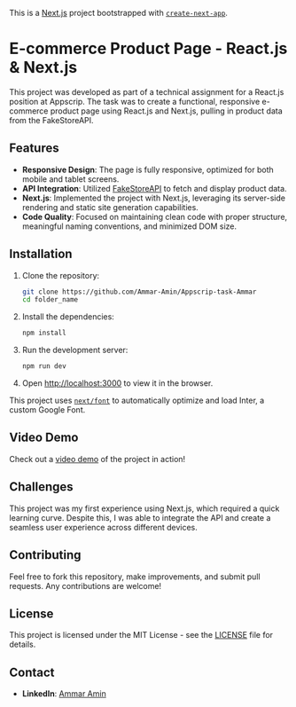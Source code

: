 This is a [Next.js](https://nextjs.org/) project bootstrapped with [`create-next-app`](https://github.com/vercel/next.js/tree/canary/packages/create-next-app).

# E-commerce Product Page - React.js & Next.js

This project was developed as part of a technical assignment for a React.js position at Appscrip. The task was to create a functional, responsive e-commerce product page using React.js and Next.js, pulling in product data from the FakeStoreAPI.

## Features

- **Responsive Design**: The page is fully responsive, optimized for both mobile and tablet screens.
- **API Integration**: Utilized [FakeStoreAPI](https://fakestoreapi.com/) to fetch and display product data.
- **Next.js**: Implemented the project with Next.js, leveraging its server-side rendering and static site generation capabilities.
- **Code Quality**: Focused on maintaining clean code with proper structure, meaningful naming conventions, and minimized DOM size.

## Installation

1. Clone the repository:

   ```bash
   git clone https://github.com/Ammar-Amin/Appscrip-task-Ammar
   cd folder_name
   ```

2. Install the dependencies:

   ```bash
   npm install
   ```

3. Run the development server:

   ```bash
   npm run dev
   ```

4. Open [http://localhost:3000](http://localhost:3000) to view it in the browser.

This project uses [`next/font`](https://nextjs.org/docs/basic-features/font-optimization) to automatically optimize and load Inter, a custom Google Font.

## Video Demo

Check out a [video demo](https://www.linkedin.com/feed/update/urn:li:ugcPost:7227628802728738816/) of the project in action!

## Challenges

This project was my first experience using Next.js, which required a quick learning curve. Despite this, I was able to integrate the API and create a seamless user experience across different devices.

## Contributing

Feel free to fork this repository, make improvements, and submit pull requests. Any contributions are welcome!

## License

This project is licensed under the MIT License - see the [LICENSE](LICENSE) file for details.

## Contact

- **LinkedIn**: [Ammar Amin](https://www.linkedin.com/in/ammar-amin5253)
